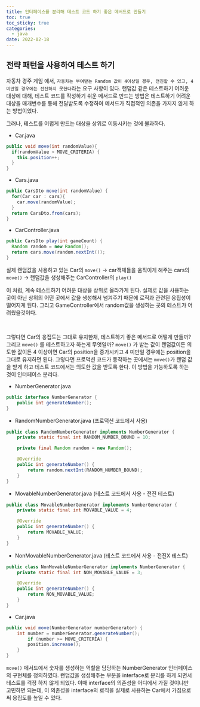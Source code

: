 ```yaml
---
title: 인터페이스를 분리해 테스트 코드 하기 좋은 메서드로 만들기
toc: true
toc_sticky: true
categories:
  - java
date: 2022-02-18
---
```


## 전략 패턴을 사용하여 테스트 하기

자동차 경주 게임 에서, `자동차는 부여받는 Random 값이 4이상일 경우, 전진할 수 있고, 4 미만일 경우에는 전진하지 못한다`라는 요구 사항이 있다.
랜덤값 같은 테스트하기 어려운 대상에 대해, 테스트 코드를 작성하기 쉬운 메서드로 만드는 방법은 테스트하기 어려운 대상을 매개변수를 통해 전달받도록 수정하여 메서드가 직접적인 의존을 가지지 않게 하는 방법이었다.

그러나, 테스트를 어렵게 만드는 대상을 상위로 이동시키는 것에 불과하다.

- Car.java

```java
public void move(int randomValue){
  if(randomValue > MOVE_CRITERIA) {
    this.position++;
  }
}
```



- Cars.java

```java
public CarsDto move(int randomValue) {
  for(Car car : cars){
    car.move(randomValue);
  }
  return CarsDto.from(cars);
}
```



- CarController.java

```java
public CarsDto play(int gameCount) {
  Random random = new Random();
  return cars.move(random.nextInt());
}
```

실제 랜덤값을 사용하고 있는 Car의 `move()` -> car객체들을 움직이게 해주는 cars의 `move()` -> 랜덤값을 생성해주는 CarController의 `play()`

이 처럼, 계속 테스트하기 어려운 대상을 상위로 올라가게 된다. 
실제로 값을 사용하는 곳이 아닌 상위의 어떤 곳에서 값을 생성해서 넘겨주기 때문에 로직과 관련된 응집성이 떨어지게 된다.
그리고 GameController에서 random값을 생성하는 곳의 테스트가 어려웠을것이다.

<br/>

그렇다면 Car의 응집도는 그대로 유지한채, 테스트하기 좋은 메서드로 어떻게 만들까?
그리고 `move()` 를 테스트하고자 하는게 무엇일까?
`move()` 가 받는 값이 랜덤값이든 의도한 값이든 4 이상이면 Car의 position을 증가시키고 4 미만일 경우에는 position을 그대로 유지하면 된다.
그렇다면 프로덕션 코드가 동작하는 곳에서는 `move()`가 랜덤 값을 받게 하고 테스트 코드에서는 의도한 값을 받도록 한다. 
이 방법을 가능하도록 하는 것이 인터페이스 분리다.

- NumberGenerator.java

```java
public interface NumberGenerator {
    public int generateNumber();
}
```



- RandomNumberGenerator.java (프로덕션 코드에서 사용)

```java
public class RandomNumberGenerator implements NumberGenerator {
    private static final int RANDOM_NUMBER_BOUND = 10;

    private final Random random = new Random();

    @Override
    public int generateNumber() {
        return random.nextInt(RANDOM_NUMBER_BOUND);
    }
}
```



- MovableNumberGenerator.java (테스트 코드에서 사용 - 전진 테스트)

```java
public class MovableNumberGenerator implements NumberGenerator {
    private static final int MOVABLE_VALUE = 4;

    @Override
    public int generateNumber() {
        return MOVABLE_VALUE;
    }
}
```



- NonMovableNumberGenerator.java (테스트 코드에서 사용 - 전진X 테스트)

```java
public class NonMovableNumberGenerator implements NumberGenerator {
    private static final int NON_MOVABLE_VALUE = 3;

    @Override
    public int generateNumber() {
        return NON_MOVABLE_VALUE;
    }
}
```



- Car.java

```java
public void move(NumberGenerator numberGenerator) {
	int number = numberGenerator.generateNumber();
		if (number >= MOVE_CRITERIA) {
    	position.increase();
    }
}
```

`move()` 메서드에서 숫자를 생성하는 역할을 담당하는 NumberGenerator 인터페이스의 구현체를 정의하였다.
랜덤값을 생성해주는 부분을 interface로 분리를 하게 되면서 테스트를 걱정 하지 않게 되었다.
이때 interface의 의존성을 어디에서 가질 것이냐만 고민하면 되는데, 이 의존성을 interface의 로직을 실제로 사용하는 Car에서 가짐으로써 응집도를 높일 수 있다.

